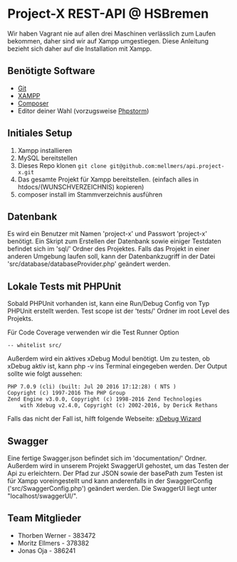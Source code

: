 # Project-X REST-API @ HSBremen
Wir haben Vagrant nie auf allen drei Maschinen verlässlich zum Laufen bekommen, daher sind wir auf Xampp umgestiegen.
Diese Anleitung bezieht sich daher auf die Installation mit Xampp.

## Benötigte Software
- [Git](https://git-scm.com/)
- [XAMPP](https://www.apachefriends.org)
- [Composer](https://getcomposer.org/)
- Editor deiner Wahl (vorzugsweise [Phpstorm](https://www.jetbrains.com/phpstorm/))

## Initiales Setup
1. Xampp installieren
2. MySQL bereitstellen
3. Dieses Repo klonen `git clone git@github.com:mellmers/api.project-x.git`
4. Das gesamte Projekt für Xampp bereitstellen. (einfach alles in htdocs/(WUNSCHVERZEICHNIS) kopieren)
5. composer install im Stammverzeichnis ausführen

## Datenbank
Es wird ein Benutzer mit Namen 'project-x' und Passwort 'project-x' benötigt.
Ein Skript zum Erstellen der Datenbank sowie einiger Testdaten befindet sich im 'sql/' Ordner des Projektes.
Falls das Projekt in einer anderen Umgebung laufen soll, kann der Datenbankzugriff in der Datei 'src/database/databaseProvider.php' geändert werden.

## Lokale Tests mit PHPUnit
Sobald PHPUnit vorhanden ist, kann eine Run/Debug Config von Typ PHPUnit erstellt werden.
Test scope ist der 'tests/' Ordner im root Level des Projekts.

Für Code Coverage verwenden wir die Test Runner Option
```
-- whitelist src/
```

Außerdem wird ein aktives xDebug Modul benötigt.
Um zu testen, ob xDebug aktiv ist, kann php -v ins Terminal eingegeben werden.
Der Output sollte wie folgt aussehen:
```
PHP 7.0.9 (cli) (built: Jul 20 2016 17:12:28) ( NTS )
Copyright (c) 1997-2016 The PHP Group
Zend Engine v3.0.0, Copyright (c) 1998-2016 Zend Technologies
    with Xdebug v2.4.0, Copyright (c) 2002-2016, by Derick Rethans
```

Falls das nicht der Fall ist, hilft folgende Webseite:
[xDebug Wizard](https://xdebug.org/wizard.php)

## Swagger
Eine fertige Swagger.json befindet sich im 'documentation/' Ordner.
Außerdem wird in unserem Projekt SwaggerUI gehostet, um das Testen der Api zu erleichtern.
Der Pfad zur JSON sowie der basePath zum Testen ist für Xampp voreingestellt und kann anderenfalls in der SwaggerConfig ('src/SwaggerConfig.php') geändert werden.
Die SwaggerUI liegt unter "localhost/swaggerUI/".

## Team Mitglieder
- Thorben Werner - 383472
- Moritz Ellmers - 378382
- Jonas Oja - 386241
